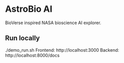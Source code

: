 # AstroBio AI
BioVerse inspired NASA bioscience AI explorer.

## Run locally
./demo_run.sh
Frontend: http://localhost:3000
Backend: http://localhost:8000/docs
